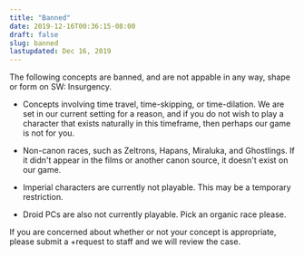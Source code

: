 ```yaml
---
title: "Banned"
date: 2019-12-16T00:36:15-08:00
draft: false
slug: banned
lastupdated: Dec 16, 2019
---
```


The following concepts are banned, and are not appable in any way, shape or form on SW: Insurgency.

* Concepts involving time travel, time-skipping, or time-dilation. We are set in our current setting for a reason, and if you do not wish to play a character that exists naturally in this timeframe, then perhaps our game is not for you.

* Non-canon races, such as Zeltrons, Hapans, Miraluka, and Ghostlings. If it didn't appear in the films or another canon source, it doesn't exist on our game.

* Imperial characters are currently not playable. This may be a temporary restriction.

* Droid PCs are also not currently playable. Pick an organic race please.

If you are concerned about whether or not your concept is appropriate, please submit a +request to staff and we will review the case.